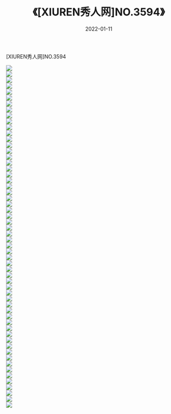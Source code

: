 ﻿---
layout: post
title:  《[XIUREN秀人网]NO.3594》
date:   2022-01-11
img: http://pic.660000.xyz/1:/秀人网/秀人网第04部分/[XIUREN秀人网]NO.3594/000.jpg
categories: [美女, 清纯, 唯美]
---

[XIUREN秀人网]NO.3594

 ![](http://pic.660000.xyz/1:/秀人网/秀人网第04部分/[XIUREN秀人网]NO.3594/001.jpg) <br>![](http://pic.660000.xyz/1:/秀人网/秀人网第04部分/[XIUREN秀人网]NO.3594/002.jpg) <br>![](http://pic.660000.xyz/1:/秀人网/秀人网第04部分/[XIUREN秀人网]NO.3594/003.jpg) <br>![](http://pic.660000.xyz/1:/秀人网/秀人网第04部分/[XIUREN秀人网]NO.3594/004.jpg) <br>![](http://pic.660000.xyz/1:/秀人网/秀人网第04部分/[XIUREN秀人网]NO.3594/005.jpg) <br>![](http://pic.660000.xyz/1:/秀人网/秀人网第04部分/[XIUREN秀人网]NO.3594/006.jpg) <br>![](http://pic.660000.xyz/1:/秀人网/秀人网第04部分/[XIUREN秀人网]NO.3594/007.jpg) <br>![](http://pic.660000.xyz/1:/秀人网/秀人网第04部分/[XIUREN秀人网]NO.3594/008.jpg) <br>![](http://pic.660000.xyz/1:/秀人网/秀人网第04部分/[XIUREN秀人网]NO.3594/009.jpg) <br>![](http://pic.660000.xyz/1:/秀人网/秀人网第04部分/[XIUREN秀人网]NO.3594/010.jpg) <br>![](http://pic.660000.xyz/1:/秀人网/秀人网第04部分/[XIUREN秀人网]NO.3594/011.jpg) <br>![](http://pic.660000.xyz/1:/秀人网/秀人网第04部分/[XIUREN秀人网]NO.3594/012.jpg) <br>![](http://pic.660000.xyz/1:/秀人网/秀人网第04部分/[XIUREN秀人网]NO.3594/013.jpg) <br>![](http://pic.660000.xyz/1:/秀人网/秀人网第04部分/[XIUREN秀人网]NO.3594/014.jpg) <br>![](http://pic.660000.xyz/1:/秀人网/秀人网第04部分/[XIUREN秀人网]NO.3594/015.jpg) <br>![](http://pic.660000.xyz/1:/秀人网/秀人网第04部分/[XIUREN秀人网]NO.3594/016.jpg) <br>![](http://pic.660000.xyz/1:/秀人网/秀人网第04部分/[XIUREN秀人网]NO.3594/017.jpg) <br>![](http://pic.660000.xyz/1:/秀人网/秀人网第04部分/[XIUREN秀人网]NO.3594/018.jpg) <br>![](http://pic.660000.xyz/1:/秀人网/秀人网第04部分/[XIUREN秀人网]NO.3594/019.jpg) <br>![](http://pic.660000.xyz/1:/秀人网/秀人网第04部分/[XIUREN秀人网]NO.3594/020.jpg) <br>![](http://pic.660000.xyz/1:/秀人网/秀人网第04部分/[XIUREN秀人网]NO.3594/021.jpg) <br>![](http://pic.660000.xyz/1:/秀人网/秀人网第04部分/[XIUREN秀人网]NO.3594/022.jpg) <br>![](http://pic.660000.xyz/1:/秀人网/秀人网第04部分/[XIUREN秀人网]NO.3594/023.jpg) <br>![](http://pic.660000.xyz/1:/秀人网/秀人网第04部分/[XIUREN秀人网]NO.3594/024.jpg) <br>![](http://pic.660000.xyz/1:/秀人网/秀人网第04部分/[XIUREN秀人网]NO.3594/025.jpg) <br>![](http://pic.660000.xyz/1:/秀人网/秀人网第04部分/[XIUREN秀人网]NO.3594/026.jpg) <br>![](http://pic.660000.xyz/1:/秀人网/秀人网第04部分/[XIUREN秀人网]NO.3594/027.jpg) <br>![](http://pic.660000.xyz/1:/秀人网/秀人网第04部分/[XIUREN秀人网]NO.3594/028.jpg) <br>![](http://pic.660000.xyz/1:/秀人网/秀人网第04部分/[XIUREN秀人网]NO.3594/029.jpg) <br>![](http://pic.660000.xyz/1:/秀人网/秀人网第04部分/[XIUREN秀人网]NO.3594/030.jpg) <br>![](http://pic.660000.xyz/1:/秀人网/秀人网第04部分/[XIUREN秀人网]NO.3594/031.jpg) <br>![](http://pic.660000.xyz/1:/秀人网/秀人网第04部分/[XIUREN秀人网]NO.3594/032.jpg) <br>![](http://pic.660000.xyz/1:/秀人网/秀人网第04部分/[XIUREN秀人网]NO.3594/033.jpg) <br>![](http://pic.660000.xyz/1:/秀人网/秀人网第04部分/[XIUREN秀人网]NO.3594/034.jpg) <br>![](http://pic.660000.xyz/1:/秀人网/秀人网第04部分/[XIUREN秀人网]NO.3594/035.jpg) <br>![](http://pic.660000.xyz/1:/秀人网/秀人网第04部分/[XIUREN秀人网]NO.3594/036.jpg) <br>![](http://pic.660000.xyz/1:/秀人网/秀人网第04部分/[XIUREN秀人网]NO.3594/037.jpg) <br>![](http://pic.660000.xyz/1:/秀人网/秀人网第04部分/[XIUREN秀人网]NO.3594/038.jpg) <br>![](http://pic.660000.xyz/1:/秀人网/秀人网第04部分/[XIUREN秀人网]NO.3594/039.jpg) <br>![](http://pic.660000.xyz/1:/秀人网/秀人网第04部分/[XIUREN秀人网]NO.3594/040.jpg) <br>![](http://pic.660000.xyz/1:/秀人网/秀人网第04部分/[XIUREN秀人网]NO.3594/041.jpg) <br>![](http://pic.660000.xyz/1:/秀人网/秀人网第04部分/[XIUREN秀人网]NO.3594/042.jpg) <br>![](http://pic.660000.xyz/1:/秀人网/秀人网第04部分/[XIUREN秀人网]NO.3594/043.jpg) <br>![](http://pic.660000.xyz/1:/秀人网/秀人网第04部分/[XIUREN秀人网]NO.3594/044.jpg) <br>![](http://pic.660000.xyz/1:/秀人网/秀人网第04部分/[XIUREN秀人网]NO.3594/045.jpg) <br>![](http://pic.660000.xyz/1:/秀人网/秀人网第04部分/[XIUREN秀人网]NO.3594/046.jpg) <br>![](http://pic.660000.xyz/1:/秀人网/秀人网第04部分/[XIUREN秀人网]NO.3594/047.jpg) <br>![](http://pic.660000.xyz/1:/秀人网/秀人网第04部分/[XIUREN秀人网]NO.3594/048.jpg) <br>![](http://pic.660000.xyz/1:/秀人网/秀人网第04部分/[XIUREN秀人网]NO.3594/049.jpg) <br>![](http://pic.660000.xyz/1:/秀人网/秀人网第04部分/[XIUREN秀人网]NO.3594/050.jpg) <br>![](http://pic.660000.xyz/1:/秀人网/秀人网第04部分/[XIUREN秀人网]NO.3594/051.jpg) <br>![](http://pic.660000.xyz/1:/秀人网/秀人网第04部分/[XIUREN秀人网]NO.3594/052.jpg) <br>![](http://pic.660000.xyz/1:/秀人网/秀人网第04部分/[XIUREN秀人网]NO.3594/053.jpg) <br>![](http://pic.660000.xyz/1:/秀人网/秀人网第04部分/[XIUREN秀人网]NO.3594/054.jpg) <br>![](http://pic.660000.xyz/1:/秀人网/秀人网第04部分/[XIUREN秀人网]NO.3594/055.jpg) <br>![](http://pic.660000.xyz/1:/秀人网/秀人网第04部分/[XIUREN秀人网]NO.3594/056.jpg) <br>![](http://pic.660000.xyz/1:/秀人网/秀人网第04部分/[XIUREN秀人网]NO.3594/057.jpg) <br>![](http://pic.660000.xyz/1:/秀人网/秀人网第04部分/[XIUREN秀人网]NO.3594/058.jpg) <br>